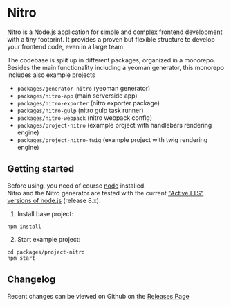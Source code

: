 # Nitro

Nitro is a Node.js application for simple and complex frontend development with a tiny footprint.
It provides a proven but flexible structure to develop your frontend code, even in a large team.

The codebase is split up in different packages, organized in a monorepo.
Besides the main functionality including a yeoman generator, this monorepo includes also example projects

* `packages/generator-nitro` (yeoman generator)
* `packages/nitro-app` (main serverside app)
* `packages/nitro-exporter` (nitro exporter package)
* `packages/nitro-gulp` (nitro gulp task runner)
* `packages/nitro-webpack` (nitro webpack config)
* `packages/project-nitro` (example project with handlebars rendering engine)
* `packages/project-nitro-twig` (example project with twig rendering engine)

## Getting started

Before using, you need of course [node](https://nodejs.org/) installed.  
Nitro and the Nitro generator are tested with the current 
["Active LTS" versions of node.js](https://github.com/nodejs/Release#release-schedule) (release 8.x).

1.  Install base project:

```
npm install
```

2.  Start example project:

```
cd packages/project-nitro
npm start
```

## Changelog

Recent changes can be viewed on Github on the [Releases Page](https://github.com/namics/generator-nitro/releases)
